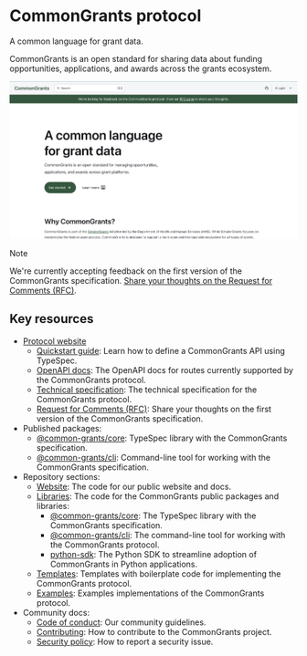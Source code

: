 # CommonGrants protocol

A common language for grant data.

CommonGrants is an open standard for sharing data about funding opportunities, applications, and awards across the grants ecosystem.

[![Screenshot of CommonGrants website](./static/website.png)](https://commongrants.org)

> [!NOTE]
> We're currently accepting feedback on the first version of the CommonGrants specification. [Share your thoughts on the Request for Comments (RFC)](https://commongrants.org/governance/rfc).

## Key resources

- [Protocol website](https://commongrants.org)
  - [Quickstart guide](https://commongrants.org/getting-started): Learn how to define a CommonGrants API using TypeSpec.
  - [OpenAPI docs](https://commongrants.org/protocol/api-docs): The OpenAPI docs for routes currently supported by the CommonGrants protocol.
  - [Technical specification](https://commongrants.org/protocol/specification): The technical specification for the CommonGrants protocol.
  - [Request for Comments (RFC)](https://commongrants.org/governance/rfc): Share your thoughts on the first version of the CommonGrants specification.
- Published packages:
  - [@common-grants/core](https://www.npmjs.com/package/@common-grants/core): TypeSpec library with the CommonGrants specification.
  - [@common-grants/cli](https://www.npmjs.com/package/@common-grants/cli): Command-line tool for working with the CommonGrants specification.  
- Repository sections:
  - [Website](website): The code for our public website and docs.
  - [Libraries](lib): The code for the CommonGrants public packages and libraries:
    - [@common-grants/core](lib/core): The TypeSpec library with the CommonGrants specification.
    - [@common-grants/cli](lib/cli): The command-line tool for working with the CommonGrants protocol.
    - [python-sdk](lib/python-sdk): The Python SDK to streamline adoption of CommonGrants in Python applications.
  - [Templates](templates): Templates with boilerplate code for implementing the CommonGrants protocol.
  - [Examples](examples): Examples implementations of the CommonGrants protocol.
- Community docs:
  - [Code of conduct](CODE_OF_CONDUCT.md): Our community guidelines.
  - [Contributing](CONTRIBUTING.md): How to contribute to the CommonGrants project.
  - [Security policy](SECURITY.md): How to report a security issue.
